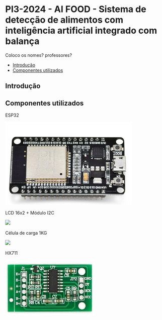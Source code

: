 # PI3-2024 - AI FOOD -  Sistema de detecção de alimentos com inteligência artificial integrado com balança

Coloco os nomes? professores? 

* [Introdução](#introdução)
* [Componentes utilizados](#componentes-utilizados)

  
## Introdução
 


## Componentes utilizados

ESP32

![](https://github.com/suzuki1994/PI3-2024/blob/main/Figuras/ESP32.png)

LCD 16x2 + Módulo I2C

![](https://github.com/suzuki1994/PI3-2024/blob/main/Figuras/LCD%2016x2%20m%C3%B3dulo%20I2C.png)

Célula de carga 1KG

![](https://github.com/suzuki1994/PI3-2024/blob/main/Figuras/C%C3%A9lula%20de%20carga.png)

HX711

![](https://github.com/suzuki1994/PI3-2024/blob/main/Figuras/HX711.jpg)
